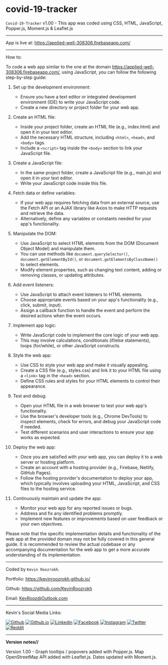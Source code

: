 # covid-19-tracker
`Covid-19-Tracker` v1.00 - This app was coded using CSS, HTML, JavaScript, Popper.js, Moment.js & Leaflet.js

---
App is live at: https://applied-well-308306.firebaseapp.com/


---
How to:

To code a web app similar to the one at the domain https://applied-well-308306.firebaseapp.com/, using JavaScript, you can follow the following step-by-step guide:

1. Set up the development environment:
   - Ensure you have a text editor or integrated development environment (IDE) to write your JavaScript code.
   - Create a new directory or project folder for your web app.

2. Create an HTML file:
   - Inside your project folder, create an HTML file (e.g., index.html) and open it in your text editor.
   - Add the necessary HTML structure, including `<html>`, `<head>`, and `<body>` tags.
   - Include a `<script>` tag inside the `<body>` section to link your JavaScript file.

3. Create a JavaScript file:
   - In the same project folder, create a JavaScript file (e.g., main.js) and open it in your text editor.
   - Write your JavaScript code inside this file.

4. Fetch data or define variables:
   - If your web app requires fetching data from an external source, use the Fetch API or an AJAX library like Axios to make HTTP requests and retrieve the data.
   - Alternatively, define any variables or constants needed for your app's functionality.

5. Manipulate the DOM:
   - Use JavaScript to select HTML elements from the DOM (Document Object Model) and manipulate them.
   - You can use methods like `document.querySelector()`, `document.getElementById()`, or `document.getElementsByClassName()` to select elements.
   - Modify element properties, such as changing text content, adding or removing classes, or updating attributes.

6. Add event listeners:
   - Use JavaScript to attach event listeners to HTML elements.
   - Choose appropriate events based on your app's functionality (e.g., click, submit, input).
   - Assign a callback function to handle the event and perform the desired actions when the event occurs.

7. Implement app logic:
   - Write JavaScript code to implement the core logic of your web app.
   - This may involve calculations, conditionals (if/else statements), loops (for/while), or other JavaScript constructs.

8. Style the web app:
   - Use CSS to style your web app and make it visually appealing.
   - Create a CSS file (e.g., styles.css) and link it to your HTML file using a `<link>` tag in the `<head>` section.
   - Define CSS rules and styles for your HTML elements to control their appearance.

9. Test and debug:
   - Open your HTML file in a web browser to test your web app's functionality.
   - Use the browser's developer tools (e.g., Chrome DevTools) to inspect elements, check for errors, and debug your JavaScript code if needed.
   - Test different scenarios and user interactions to ensure your app works as expected.

10. Deploy the web app:
    - Once you are satisfied with your web app, you can deploy it to a web server or hosting platform.
    - Create an account with a hosting provider (e.g., Firebase, Netlify, GitHub Pages).
    - Follow the hosting provider's documentation to deploy your app, which typically involves uploading your HTML, JavaScript, and CSS files to the hosting service.

11. Continuously maintain and update the app:
    - Monitor your web app for any reported issues or bugs.
    - Address and fix any identified problems promptly.
    - Implement new features or improvements based on user feedback or your own objectives.

Please note that the specific implementation details and functionality of the web app at the provided domain may not be fully covered in this general guide. It is recommended to review the actual codebase or any accompanying documentation for the web app to get a more accurate understanding of its implementation.



---
Coded by `Kevin Roozrokh`.

Portfolio: https://kevinroozrokh.github.io/

Github: https://github.com/KevinRoozrokh

Email: KevRooz@Outlook.com

---
Kevin's Social Media Links:

[![Github](https://img.shields.io/badge/-Github-gray?style=flat-square&logo=Github&logoColor=white)](https://github.com/KevinRoozrokh)
[![Github.io](https://img.shields.io/badge/-Github.io-black?style=flat-square&logo=Github&logoColor=white)](https://kevinroozrokh.github.io/)
[![Linkedin](https://img.shields.io/badge/-LinkedIn-darkblue?style=flat-square&logo=Linkedin&logoColor=white)](https://www.linkedin.com/in/kevin-roozrokh/)
[![Facebook](https://img.shields.io/badge/-Facebook-blue?style=flat-square&logo=Facebook&logoColor=white)](https://www.facebook.com/kevinkayvan/)
[![Instagram](https://img.shields.io/badge/-Instagram-red?style=flat-square&logo=Instagram&logoColor=white)](https://www.instagram.com/donkayvan/)
[![Twitter](https://img.shields.io/badge/-Twitter-teal?style=flat-square&logo=Twitter&logoColor=white)](https://twitter.com/kevinkayvan)
[![Reddit](https://img.shields.io/badge/-reddit-orange?style=flat-square&logo=reddit&logoColor=white)](https://www.reddit.com/user/KevinKayvan)

---

**Version notes//**

Version 1.00 - 
Graph tooltips / popovers added with Popper.js.
Map OpenStreetMap API added with Leaflet.js.
Dates updated with Moment.js.
